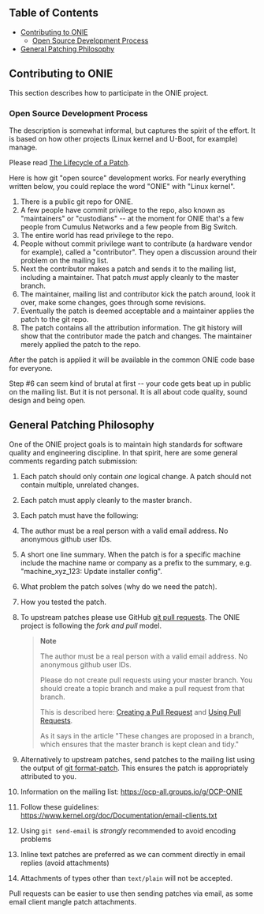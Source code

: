 <!---
   Copyright (C) 2014-2015 Curt Brune <curt@cumulusnetworks.com>
   Copyright (C) 2014 Pete Bratach <pete@cumulusnetworks.com>
   SPDX-License-Identifier:     GPL-2.0
-->

## Table of Contents

* [Contributing to ONIE](#contributing-to-onie)
  * [Open Source Development Process](#open-source-development-process)
* [General Patching Philosophy](#general-patching-philosophy)

## Contributing to ONIE

This section describes how to participate in the ONIE project.

### Open Source Development Process

The description is somewhat informal, but captures the spirit of the
effort. It is based on how other projects (Linux kernel and U-Boot,
for example) manage.

Please read
[The Lifecycle of a Patch](https://www.kernel.org/doc/html/latest/process/2.Process.html#the-lifecycle-of-a-patch).

Here is how git "open source" development works. For nearly everything
written below, you could replace the word "ONIE" with "Linux kernel".

1.  There is a public git repo for ONIE.
1.  A few people have commit privilege to the repo, also known as
    "maintainers" or "custodians" -- at the moment for ONIE that's a
    few people from Cumulus Networks and a few people from Big Switch.
1.  The entire world has read privilege to the repo.
1.  People without commit privilege want to contribute (a hardware
    vendor for example), called a "contributor". They open a
    discussion around their problem on the mailing list.
1.  Next the contributor makes a patch and sends it to the mailing
    list, including a maintainer.  That patch *must* apply cleanly
    to the master branch.
1.  The maintainer, mailing list and contributor kick the patch
    around, look it over, make some changes, goes through some
    revisions.
1.  Eventually the patch is deemed acceptable and a maintainer applies
    the patch to the git repo.
1.  The patch contains all the attribution information. The git
    history will show that the contributor made the patch and
    changes. The maintainer merely applied the patch to the repo.

After the patch is applied it will be available in the common ONIE
code base for everyone.

Step \#6 can seem kind of brutal at first -- your code gets beat up in
public on the mailing list. But it is not personal. It is all about
code quality, sound design and being open.

## General Patching Philosophy

One of the ONIE project goals is to maintain high standards for
software quality and engineering discipline. In that spirit, here are
some general comments regarding patch submission:

1.  Each patch should only contain *one* logical change. A patch
    should not contain multiple, unrelated changes.
1.  Each patch must apply cleanly to the master branch.
1.  Each patch must have the following:
  1.  The author must be a real person with a valid email address. No
      anonymous github user IDs.
  1.  A short one line summary. When the patch is for a specific
      machine include the machine name or company as a prefix to the
      summary, e.g. "machine\_xyz\_123: Update installer config".
  1.  What problem the patch solves (why do we need the patch).
  1.  How you tested the patch.

1.  To upstream patches please use GitHub
    [git pull requests](https://help.github.com/articles/using-pull-requests).
    The ONIE project is following the
    *fork and pull* model.

    > **Note**
    >
    > The author must be a real person with a valid email address. No anonymous github user IDs.
    >
    > Please do not create pull requests using your master branch. You should create a topic branch and make a pull request from that branch.
    >
    > This is described here: [Creating a Pull Request](https://help.github.com/articles/creating-a-pull-request/) and [Using Pull Requests](https://help.github.com/articles/using-pull-requests/).
    >
    > As it says in the article "These changes are proposed in a branch, which ensures that the master branch is kept clean and tidy."

1.  Alternatively to upstream patches, send patches to the mailing list using the
    output of
    [git format-patch](https://www.kernel.org/pub/software/scm/git/docs/git-format-patch.html). This
    ensures the patch is appropriately attributed to you.
  1.  Information on the mailing list: https://ocp-all.groups.io/g/OCP-ONIE
  1.  Follow these guidelines: https://www.kernel.org/doc/Documentation/email-clients.txt
  1.  Using `git send-email` is *strongly* recommended to avoid encoding problems
  1.  Inline text patches are preferred as we can comment directly in email replies (avoid attachments)
  1.  Attachments of types other than `text/plain` will not be accepted.

Pull requests can be easier to use then sending patches via email, as
some email client mangle patch attachments.
